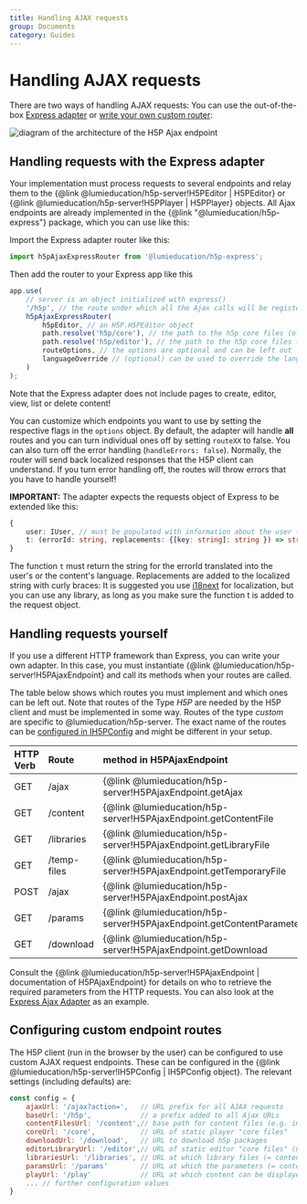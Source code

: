 ```yaml
---
title: Handling AJAX requests
group: Documents
category: Guides
---
```


# Handling AJAX requests

There are two ways of handling AJAX requests: You can use the out-of-the-box
[Express adapter](#handling-requests-with-the-express-adapter)
or [write your own custom router](#handling-requests-yourself):

![diagram of the architecture of the H5P Ajax endpoint](ajax-endpoint-architecture.svg)

## Handling requests with the Express adapter

Your implementation must process requests to several endpoints and relay them to
the {@link @lumieducation/h5p-server!H5PEditor | H5PEditor} or {@link
@lumieducation/h5p-server!H5PPlayer | H5PPlayer} objects. All Ajax endpoints are
already implemented in the {@link "@lumieducation/h5p-express"} package, which
you can use like this:

Import the Express adapter router like this:

```typescript
import h5pAjaxExpressRouter from '@lumieducation/h5p-express';
```

Then add the router to your Express app like this

```javascript
app.use(
    // server is an object initialized with express()
    '/h5p', // the route under which all the Ajax calls will be registered
    h5pAjaxExpressRouter(
        h5pEditor, // an H5P.H5PEditor object
        path.resolve('h5p/core'), // the path to the h5p core files (of the player)
        path.resolve('h5p/editor'), // the path to the h5p core files (of the editor)
        routeOptions, // the options are optional and can be left out
        languageOverride // (optional) can be used to override the language used by i18next http middleware
    )
);
```

Note that the Express adapter does not include pages to create, editor, view,
list or delete content!

You can customize which endpoints you want to use by setting the respective
flags in the `options` object. By default, the adapter will handle **all**
routes and you can turn individual ones off by setting `routeXX` to false. You
can also turn off the error handling (`handleErrors: false`). Normally, the
router will send back localized responses that the H5P client can understand. If
you turn error handling off, the routes will throw errors that you have to
handle yourself!

**IMPORTANT:** The adapter expects the requests object of Express to be extended
like this:

```typescript
{
    user: IUser, // must be populated with information about the user (mostly id and access rights)
    t: (errorId: string, replacements: {[key: string]: string }) => string
}
```

The function `t` must return the string for the errorId translated into the
user's or the content's language. Replacements are added to the localized string
with curly braces: It is suggested you use [i18next](https://www.i18next.com/)
for localization, but you can use any library, as long as you make sure the
function t is added to the request object.

## Handling requests yourself

If you use a different HTTP framework than Express, you can write your own
adapter. In this case, you must instantiate {@link
@lumieducation/h5p-server!H5PAjaxEndpoint} and call its methods when your routes
are called.

The table below shows which routes you must implement and which ones can be left
out. Note that routes of the Type _H5P_ are needed by the H5P client and must be
implemented in some way. Routes of the type _custom_ are specific to
@lumieducation/h5p-server. The exact name of the routes can be [configured in IH5PConfig](ajax-endpoints.md#configuring-custom-endpoint-routes) and might be
different in your setup.

| HTTP Verb | Route       | method in H5PAjaxEndpoint | Type   | Required                                                                              |
| :-------- | :---------- | :------------------------ | :----- | :------------------------------------------------------------------------------------ |
| GET       | /ajax       | {@link @lumieducation/h5p-server!H5PAjaxEndpoint.getAjax | getAjax} | H5P    | yes                       |
| GET       | /content    | {@link @lumieducation/h5p-server!H5PAjaxEndpoint.getContentFile | getContentFile }| H5P    | depends on content storage: files in FileContentStorage can also be served statically |
| GET       | /libraries  | {@link @lumieducation/h5p-server!H5PAjaxEndpoint.getLibraryFile | getLibraryFile } | H5P    | depends on library storage: files in FileLibraryStorage can also be served statically |
| GET       | /temp-files | {@link @lumieducation/h5p-server!H5PAjaxEndpoint.getTemporaryFile | getTemporaryFile } | H5P    | yes                                                                                   |
| POST      | /ajax       | {@link @lumieducation/h5p-server!H5PAjaxEndpoint.postAjax | postAjax } | H5P    | yes                                                                                   |
| GET       | /params     | {@link @lumieducation/h5p-server!H5PAjaxEndpoint.getContentParameters | getContentParameters } | custom | if you use the default renderer script of the editor                                  |
| GET       | /download   | {@link @lumieducation/h5p-server!H5PAjaxEndpoint.getDownload | getDownload } | custom | no                                                                                    |

Consult the {@link @lumieducation/h5p-server!H5PAjaxEndpoint | documentation of
H5PAjaxEndpoint} for details on who to retrieve the required parameters from the
HTTP requests. You can also look at the [Express Ajax Adapter](https://github.com/Lumieducation/H5P-Nodejs-library/blob/release/packages/h5p-express/src/H5PAjaxRouter/H5PAjaxExpressController.ts) as
an example.

## Configuring custom endpoint routes

The H5P client (run in the browser by the user) can be configured to use custom
AJAX request endpoints. These can be configured in the {@link
@lumieducation/h5p-server!IH5PConfig | IH5PConfig object}. The relevant settings
(including defaults) are:

```javascript
const config = {
    ajaxUrl: '/ajax?action=',   // URL prefix for all AJAX requests
    baseUrl: '/h5p',            // a prefix added to all Ajax URLs
    contentFilesUrl: '/content',// base path for content files (e.g. images, video)
    coreUrl: '/core',           // URL of static player "core files"
    downloadUrl: '/download',   // URL to download h5p packages
    editorLibraryUrl: '/editor',// URL of static editor "core files" (not the content types!)
    librariesUrl: '/libraries', // URL at which library files (= content types) can be retrieved
    paramsUrl: '/params'        // URL at which the parameters (= content.json) of content can be retrieved
    playUrl: '/play'            // URL at which content can be displayed
    ... // further configuration values
}
```
